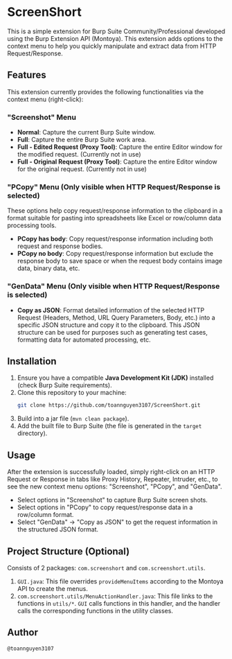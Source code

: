 # ScreenShort

This is a simple extension for Burp Suite Community/Professional developed using the Burp Extension API (Montoya). This extension adds options to the context menu to help you quickly manipulate and extract data from HTTP Request/Response.

## Features

This extension currently provides the following functionalities via the context menu (right-click):

### "Screenshot" Menu

*   **Normal**: Capture the current Burp Suite window.
*   **Full**: Capture the entire Burp Suite work area.
*   **Full - Edited Request (Proxy Tool)**: Capture the entire Editor window for the modified request. (Currently not in use)
*   **Full - Original Request (Proxy Tool)**: Capture the entire Editor window for the original request. (Currently not in use)

### "PCopy" Menu (Only visible when HTTP Request/Response is selected)

These options help copy request/response information to the clipboard in a format suitable for pasting into spreadsheets like Excel or row/column data processing tools.

*   **PCopy has body**: Copy request/response information including both request and response bodies.
*   **PCopy no body**: Copy request/response information but exclude the response body to save space or when the request body contains image data, binary data, etc.

### "GenData" Menu (Only visible when HTTP Request/Response is selected)

*   **Copy as JSON**: Format detailed information of the selected HTTP Request (Headers, Method, URL Query Parameters, Body, etc.) into a specific JSON structure and copy it to the clipboard. This JSON structure can be used for purposes such as generating test cases, formatting data for automated processing, etc.

## Installation

1.  Ensure you have a compatible **Java Development Kit (JDK)** installed (check Burp Suite requirements).
2.  Clone this repository to your machine:
    ```bash
    git clone https://github.com/toannguyen3107/ScreenShort.git
    ```
4. Build into a jar file (`mvn clean package`).
5. Add the built file to Burp Suite (the file is generated in the `target` directory).

## Usage

After the extension is successfully loaded, simply right-click on an HTTP Request or Response in tabs like Proxy History, Repeater, Intruder, etc., to see the new context menu options: "Screenshot", "PCopy", and "GenData".

*   Select options in "Screenshot" to capture Burp Suite screen shots.
*   Select options in "PCopy" to copy request/response data in a row/column format.
*   Select "GenData" -> "Copy as JSON" to get the request information in the structured JSON format.

## Project Structure (Optional)

Consists of 2 packages: `com.screenshort` and `com.screenshort.utils`.
1. `GUI.java`: This file overrides `provideMenuItems` according to the Montoya API to create the menus.
2. `com.screenshort.utils/MenuActionHandler.java`: This file links to the functions in `utils/*`. `GUI` calls functions in this handler, and the handler calls the corresponding functions in the utility classes.

## Author

`@toannguyen3107`
